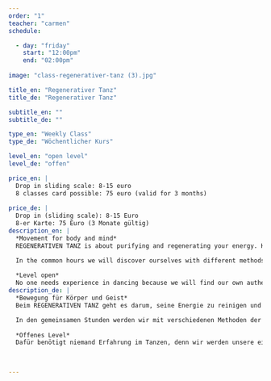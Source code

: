```yaml
---
order: "1"
teacher: "carmen"
schedule:

  - day: "friday"
    start: "12:00pm"
    end: "02:00pm"
    
image: "class-regenerativer-tanz (3).jpg"

title_en: "Regenerativer Tanz"
title_de: "Regenerativer Tanz"

subtitle_en: ""
subtitle_de: ""

type_en: "Weekly Class"
type_de: "Wöchentlicher Kurs"

level_en: "open level"
level_de: "offen"

price_en: |
  Drop in sliding scale: 8-15 euro  
  8 classes card possible: 75 euro (valid for 3 months)  
  
price_de: | 
  Drop in (sliding scale): 8-15 Euro
  8-er Karte: 75 Euro (3 Monate gültig)  
description_en: |
  *Movement for body and mind*  
  REGENERATIVEN TANZ is about purifying and regenerating your energy. He inspires to explore your own psyche and body. Free from evaluation and stress, it provides a wonderful opportunity for self-awareness and the identification of physical blockages.  

  In the common hours we will discover ourselves with different methods of dance therapy, contemporary dance and other creative techniques, creating a space of security, free from fears and blockades that prevent us from expressing ourselves and expanding our boundaries.  
  
  *Level open*  
  No one needs experience in dancing because we will find our own authentic way of moving. But the classes also helps experienced dancers to further decode their own psyche and helps better to use their own body awareness.
description_de: |
  *Bewegung für Körper und Geist*  
  Beim REGENERATIVEN TANZ geht es darum, seine Energie zu reinigen und zu regenerieren. Er inspiriert zur Erforschung der eigenen Psyche und des Körpers. Frei von Bewertung und Stress bietet er eine wunderbare Möglichkeit für Selbsterfahrungsprozesse und der Identifikation von körperlichen Blockaden.  

  In den gemeinsamen Stunden werden wir mit verschiedenen Methoden der Tanztherapie, des zeitgenössischen Tanzes und anderer Kreativ-Techniken uns selbst entdecken und dabei einen Raum der Geborgenheit schaffen, frei von Ängsten und Blockaden, die uns daran hindern uns auszudrücken und unsere Grenzen zu erweitern. 
  
  *Offenes Level*  
  Dafür benötigt niemand Erfahrung im Tanzen, denn wir werden unsere eigene authentische Art der Bewegung finden. Aber auch erfahrenen Tänzern hilft der Kurs die eigene Psyche weiter zu entschlüsseln und das eigene Körperbewusstsein besser zu nutzen.  
  
  

---
```



